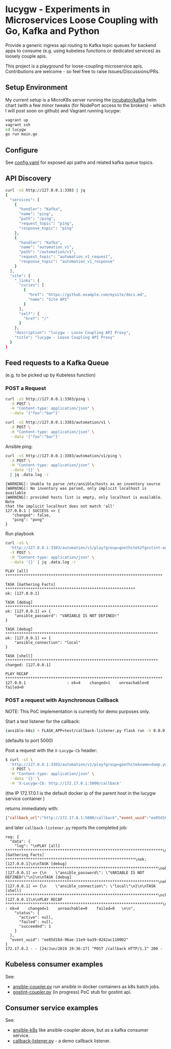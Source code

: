 # lucygw - Experiments in Microservices Loose Coupling with Go, Kafka and Python

Provide a generic ingress api routing to Kafka topic queues for backend apps
to consume (e.g. using kubeless functions or dedicated services) as loosely
couple apis.

This project is a playground for loose-coupling microservice apis. Contributions
are welcome - so feel free to raise Issues/Discussions/PRs.

## Setup Environment
My current setup is a MicroK8s server running the
[incubator/kafka](https://github.com/helm/charts/tree/master/incubator/kafka)
helm chart (with a few minor tweaks (for NodePort access to the brokers) -
which I will post soon on github) and Vagrant running lucygw:

```bash
vagrant up
vagrant ssh
cd lucygw
go run main.go
```

## Configure
See [config.yaml](./config.yaml) for exposed api paths and related kafka queue topics.

## API Discovery
```bash
curl -sS http://127.0.0.1:3303 | jq
{
  "services": [
    {
      "handler": "Kafka",
      "name": "ping",
      "path": "/ping",
      "request_topic": "ping",
      "response_topic": "ping"
    },
    {
      "handler": "Kafka",
      "name": "automation_v1",
      "path": "/automation/v1",
      "request_topic": "automation_v1_request",
      "response_topic": "automation_v1_response"
    }
  ],
  "site": {
    "_links": {
      "curies": [
        {
          "href": "https://github.example.com/mysite/docs.md",
          "name": "Site API"
        }
      ],
      "self": {
        "href": "/"
      }
    },
    "description": "lucygw - Loose Coupling API Proxy",
    "title": "lucygw - Loose Coupling API Proxy"
  }
}
```

## Feed requests to a Kafka Queue
(e.g. to be picked up by Kubeless function)

### POST a Request
```bash
curl -sS http://127.0.0.1:3303/ping \
  -X POST \
  -H "Content-type: application/json" \
  --data '{"foo":"bar"}'
```

```bash
curl -sS http://127.0.0.1:3303/automation/v1 \
  -X POST \
  -H "Content-type: application/json" \
  --data '{"foo":"bar"}'
```

Ansible ping:
```bash
curl -sS http://127.0.0.1:3303/automation/v1/ping \
  -X POST \
  -H "Content-type: application/json" \
  --data '{}' \
  | jq .data.log -r
```

```
[WARNING]: Unable to parse /etc/ansible/hosts as an inventory source
[WARNING]: No inventory was parsed, only implicit localhost is available
[WARNING]: provided hosts list is empty, only localhost is available. Note
that the implicit localhost does not match 'all'
127.0.0.1 | SUCCESS => {
   "changed": false,
   "ping": "pong"
}
```

Run playbook
```bash
curl -sS \
  'http://127.0.0.1:3303/automation/v1/play?group=goethite%2fgostint-ansible%3a2.7.5&name=dump.yml' \
  -X POST \
  -H "Content-type: application/json" \
  --data '{}' | jq .data.log -r
```

```
PLAY [all] *********************************************************************

TASK [Gathering Facts] *********************************************************
ok: [127.0.0.1]

TASK [debug] *******************************************************************
ok: [127.0.0.1] => {
    "ansible_password": "VARIABLE IS NOT DEFINED!"
}

TASK [debug] *******************************************************************
ok: [127.0.0.1] => {
    "ansible_connection": "local"
}

TASK [shell] *******************************************************************
changed: [127.0.0.1]

PLAY RECAP *********************************************************************
127.0.0.1                  : ok=4    changed=1    unreachable=0    failed=0
```

### POST a request with Asynchronous Callback
NOTE: This PoC implementation is currently for demo purposes only.

Start a test listener for the callback:
```bash
(ansible-k8s) > FLASK_APP=test/callback-listener.py flask run -h 0.0.0.0
```
(defaults to port 5000)

Post a request with the `X-Lucygw-Cb` header:
```bash
$ curl -sS \
  'http://127.0.0.1:3303/automation/v1/play?group=goethite&name=dump.yml' \
  -X POST \
  -H "Content-type: application/json" \
  --data '{}' \
  -H 'X-Lucygw-Cb: http://172.17.0.1:5000/callback'
```
(the IP 172.17.0.1 is the default docker ip of the parent host in the lucygw
service container )

returns immediately with:
```json
{"callback_url":"http://172.17.0.1:5000/callback","event_uuid":"ee85d16d-96ae-11e9-ba39-0242ac110002"}
```

and later `callback-listener.py` reports the completed job:
```
req: {
  "data": {
    "log": "\nPLAY [all] *********************************************************************\n\nTASK [Gathering Facts] *********************************************************\nok: [127.0.0.1]\n\nTASK [debug] *******************************************************************\nok: [127.0.0.1] => {\n    \"ansible_password\": \"VARIABLE IS NOT DEFINED!\"\n}\n\nTASK [debug] *******************************************************************\nok: [127.0.0.1] => {\n    \"ansible_connection\": \"local\"\n}\n\nTASK [shell] *******************************************************************\nchanged: [127.0.0.1]\n\nPLAY RECAP *********************************************************************\n127.0.0.1                  : ok=4    changed=1    unreachable=0    failed=0   \n\n",
    "status": {
      "active": null,
      "failed": null,
      "succeeded": 1
    }
  },
  "event_uuid": "ee85d16d-96ae-11e9-ba39-0242ac110002"
}
172.17.0.2 - - [24/Jun/2019 19:36:17] "POST /callback HTTP/1.1" 200 -
```

## Kubeless consumer examples

See:
* [ansible-coupler.py](kubeless/ansible-coupler.py) run ansible in docker
  containers as k8s batch jobs.
* [gostint-coupler.py](kubeless/gostint-coupler.py) (in progress) PoC stub for
  gostint api.

## Consumer service examples

See:
* [ansible-k8s](services/ansible-k8s) like ansible-coupler above, but as a
kafka consumer service.
* [callback-listener.py](services/ansible-k8s/test/callback-listener.py) - a
demo callback listener.

